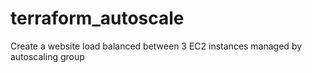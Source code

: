 # terraform_autoscale
Create a website load balanced between 3 EC2 instances managed by autoscaling group
